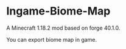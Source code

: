 # Ingame-Biome-Map
A Minecraft 1.18.2 mod based on forge 40.1.0.

You can export biome map in game.
